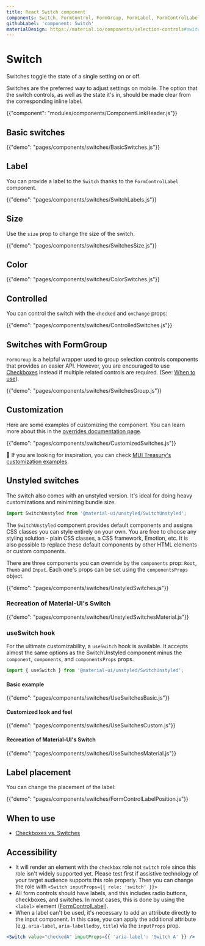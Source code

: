 ```yaml
---
title: React Switch component
components: Switch, FormControl, FormGroup, FormLabel, FormControlLabel, SwitchUnstyled
githubLabel: 'component: Switch'
materialDesign: https://material.io/components/selection-controls#switches
---
```


# Switch

<p class="description">Switches toggle the state of a single setting on or off.</p>

Switches are the preferred way to adjust settings on mobile.
The option that the switch controls, as well as the state it's in,
should be made clear from the corresponding inline label.

{{"component": "modules/components/ComponentLinkHeader.js"}}

## Basic switches

{{"demo": "pages/components/switches/BasicSwitches.js"}}

## Label

You can provide a label to the `Switch` thanks to the `FormControlLabel` component.

{{"demo": "pages/components/switches/SwitchLabels.js"}}

## Size

Use the `size` prop to change the size of the switch.

{{"demo": "pages/components/switches/SwitchesSize.js"}}

## Color

{{"demo": "pages/components/switches/ColorSwitches.js"}}

## Controlled

You can control the switch with the `checked` and `onChange` props:

{{"demo": "pages/components/switches/ControlledSwitches.js"}}

## Switches with FormGroup

`FormGroup` is a helpful wrapper used to group selection controls components that provides an easier API.
However, you are encouraged to use [Checkboxes](/components/checkboxes/) instead if multiple related controls are required. (See: [When to use](#when-to-use)).

{{"demo": "pages/components/switches/SwitchesGroup.js"}}

## Customization

Here are some examples of customizing the component. You can learn more about this in the
[overrides documentation page](/customization/how-to-customize/).

{{"demo": "pages/components/switches/CustomizedSwitches.js"}}

🎨 If you are looking for inspiration, you can check [MUI Treasury's customization examples](https://mui-treasury.com/styles/switch).

## Unstyled switches

The switch also comes with an unstyled version. It's ideal for doing heavy customizations and minimizing bundle size.

```jsx
import SwitchUnstyled from '@material-ui/unstyled/SwitchUnstyled';
```

The `SwitchUnstyled` component provides default components and assigns CSS classes you can style entirely on your own.
You are free to choose any styling solution - plain CSS classes, a CSS framework, Emotion, etc.
It is also possible to replace these default components by other HTML elements or custom components.

There are three components you can override by the `components` prop: `Root`, `Thumb` and `Input`. Each one's props can be set using the `componentsProps` object.

{{"demo": "pages/components/switches/UnstyledSwitches.js"}}

### Recreation of Material-UI's Switch

{{"demo": "pages/components/switches/UnstyledSwitchesMaterial.js"}}

### useSwitch hook

For the ultimate customizability, a `useSwitch` hook is available.
It accepts almost the same options as the SwitchUnstyled component minus the `component`, `components`, and `componentsProps` props.

```jsx
import { useSwitch } from '@material-ui/unstyled/SwitchUnstyled';
```

#### Basic example

{{"demo": "pages/components/switches/UseSwitchesBasic.js"}}

#### Customized look and feel

{{"demo": "pages/components/switches/UseSwitchesCustom.js"}}

#### Recreation of Material-UI's Switch

{{"demo": "pages/components/switches/UseSwitchesMaterial.js"}}

## Label placement

You can change the placement of the label:

{{"demo": "pages/components/switches/FormControlLabelPosition.js"}}

## When to use

- [Checkboxes vs. Switches](https://uxplanet.org/checkbox-vs-toggle-switch-7fc6e83f10b8)

## Accessibility

- It will render an element with the `checkbox` role not `switch` role since this
  role isn't widely supported yet. Please test first if assistive technology of your
  target audience supports this role properly. Then you can change the role with
  `<Switch inputProps={{ role: 'switch' }}>`
- All form controls should have labels, and this includes radio buttons, checkboxes, and switches. In most cases, this is done by using the `<label>` element ([FormControlLabel](/api/form-control-label/)).
- When a label can't be used, it's necessary to add an attribute directly to the input component.
  In this case, you can apply the additional attribute (e.g. `aria-label`, `aria-labelledby`, `title`) via the `inputProps` prop.

```jsx
<Switch value="checkedA" inputProps={{ 'aria-label': 'Switch A' }} />
```
